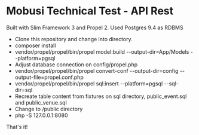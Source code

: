 # Mobusi Technical Test - API Rest

Built with Slim Framework 3 and Propel 2. Used Postgres 9.4 as RDBMS

* Clone this repository and change into directory.
* composer install
* vendor/propel/propel/bin/propel model:build --output-dir=App/Models --platform=pgsql
* Adjust database connection on config/propel.php
* vendor/propel/propel/bin/propel convert-conf --output-dir=config --output-file=propel.conf.php
* vendor/propel/propel/bin/propel sql:insert --platform=pgsql --sql-dir=sql
* Recreate table content from fixtures on sql directory, public_event.sql and public_venue.sql
* Change to /public directory
* php -S 127.0.0.1:8080

That's it!

